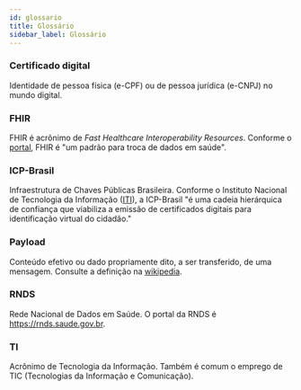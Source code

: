 ```yaml
---
id: glossario
title: Glossário
sidebar_label: Glossário
---
```


### Certificado digital
Identidade de pessoa física (e-CPF) ou de pessoa jurídica (e-CNPJ) no mundo digital.

### FHIR

FHIR é acrônimo de _Fast Healthcare Interoperability Resources_. Conforme o [portal](http://hl7.org/fhir/), FHIR é "um padrão para troca de dados em saúde".

### ICP-Brasil
Infraestrutura de Chaves Públicas Brasileira. Conforme o Instituto Nacional de Tecnologia da Informação ([ITI](https://www.gov.br/iti/pt-br/assuntos/icp-brasil)), a ICP-Brasil "é uma cadeia hierárquica de confiança que viabiliza a emissão de certificados digitais para identificação virtual do cidadão."

### Payload
Conteúdo efetivo ou dado propriamente dito, a ser transferido, de uma mensagem. 
Consulte a definição na [wikipedia](https://en.wikipedia.org/wiki/Payload_(computing)).

### RNDS 
Rede Nacional de Dados em Saúde. O portal da RNDS é https://rnds.saude.gov.br.

### TI
Acrônimo de Tecnologia da Informação. Também é comum o emprego de TIC (Tecnologias da Informação e Comunicação).